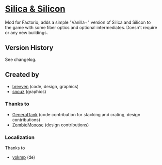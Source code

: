 # [Silica & Silicon](https://mods.factorio.com/mod/bzsilicon)

Mod for Factorio, adds a simple "Vanilla+" version of Silica and Silicon to the game with some fiber optics and optional intermediates.
Doesn't require or any new buildings.


## Version History
See changelog.

## Created by

- [brevven](https://mods.factorio.com/user/brevven) (code, design, graphics)
- [snouz](https://github.com/snouz) (graphics)

### Thanks to 
- [GeneralTank](https://mods.factorio.com/user/GeneralTank) (code contribution for stacking and crating, design contributions)
- [ZombieMooose](https://mods.factorio.com/user/ZombieMooose) (design contributions)

### Localization

Thanks to
- [yokmp](https://mods.factorio.com/user/yokmp) (de)
